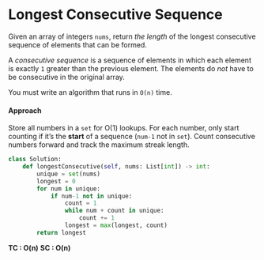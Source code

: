 # Longest Consecutive Sequence

Given an array of integers `nums`, return _the length_ of the longest consecutive sequence of elements that can be formed.

A _consecutive sequence_ is a sequence of elements in which each element is exactly `1` greater than the previous element. The elements do _not_ have to be consecutive in the original array.

You must write an algorithm that runs in `O(n)` time.

#### Approach
Store all numbers in a `set` for O(1) lookups. For each number, only start counting if it’s the **start** of a sequence (`num-1` not in `set`). Count consecutive numbers forward and track the maximum streak length.

```python
class Solution:
    def longestConsecutive(self, nums: List[int]) -> int:
        unique = set(nums)
        longest = 0
        for num in unique:
            if num-1 not in unique:
                count = 1
                while num + count in unique:
                    count += 1
                longest = max(longest, count)
        return longest
```

**TC : O(n)**
**SC : O(n)**
